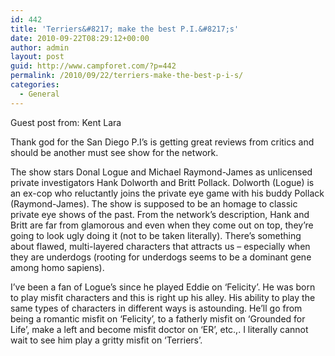 ```yaml
---
id: 442
title: 'Terriers&#8217; make the best P.I.&#8217;s'
date: 2010-09-22T08:29:12+00:00
author: admin
layout: post
guid: http://www.campforet.com/?p=442
permalink: /2010/09/22/terriers-make-the-best-p-i-s/
categories:
  - General
---
```

Guest post from: Kent Lara

Thank god for the San Diego P.I&#8217;s is getting great reviews from critics and should be another must see show for the network.

The show stars Donal Logue and Michael Raymond-James as unlicensed private investigators Hank Dolworth and Britt Pollack. Dolworth (Logue) is an ex-cop who reluctantly joins the private eye game with his buddy Pollack (Raymond-James). The show is supposed to be an homage to classic private eye shows of the past. From the network&#8217;s description, Hank and Britt are far from glamorous and even when they come out on top, they&#8217;re going to look ugly doing it (not to be taken literally). There&#8217;s something about flawed, multi-layered characters that attracts us &#8211; especially when they are underdogs (rooting for underdogs seems to be a dominant gene among homo sapiens).

I&#8217;ve been a fan of Logue&#8217;s since he played Eddie on &#8216;Felicity&#8217;. He was born to play misfit characters and this is right up his alley. His ability to play the same types of characters in different ways is astounding. He&#8217;ll go from being a romantic misfit on &#8216;Felicity&#8217;, to a fatherly misfit on &#8216;Grounded for Life&#8217;, make a left and become misfit doctor on &#8216;ER&#8217;, etc.,. I literally cannot wait to see him play a gritty misfit on &#8216;Terriers&#8217;.